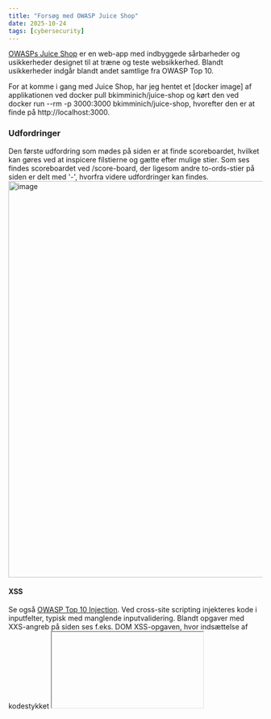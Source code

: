 ```yaml
---
title: "Forsøg med OWASP Juice Shop"
date: 2025-10-24
tags: [cybersecurity]
---
```


[OWASPs Juice Shop](https://owasp.org/www-project-juice-shop/) er en web-app med indbyggede sårbarheder og usikkerheder designet til at træne og teste websikkerhed. Blandt usikkerheder indgår blandt andet samtlige fra OWASP Top 10.

For at komme i gang med Juice Shop, har jeg hentet et [docker image] af applikationen ved docker pull bkimminich/juice-shop og kørt den ved docker run --rm -p 3000:3000 bkimminich/juice-shop, hvorefter den er at finde på http://localhost:3000. 

### Udfordringer
Den første udfordring som mødes på siden er at finde scoreboardet, hvilket kan gøres ved at inspicere filstierne og gætte efter mulige stier. Som ses findes scoreboardet ved /score-board, der ligesom andre to-ords-stier på siden er delt med '-', hvorfra videre udfordringer kan findes. 
<img width="1546" height="785" alt="image" src="https://github.com/user-attachments/assets/6018f999-49e2-47bf-a572-ff4ea0c2f2d5" />

#### XSS
Se også [OWASP Top 10 Injection](https://lika62310.github.io/2025/10/06/owasp.html). Ved cross-site scripting injekteres kode i inputfelter, typisk med manglende inputvalidering. Blandt opgaver med XXS-angreb på siden ses f.eks. DOM XSS-opgaven, hvor indsættelse af kodestykket <iframe src="javascript:alert(`xss`)"> i et felt hvis indhold vises i HTML'en vil give en pop-up alert, mens der i Bonus Payload-opgaven embeddes en sang fra Soundcloud. Mens ingen af disse er ondsindende eller gør nogen rigtig skade, viser de stadig at en sårbarbed findes i applikationen som kan udnyttes. Dette kunne udrettes ved inputvalidering, f.eks. at escape '<'-tegn.
<img width="927" height="319" alt="image" src="https://github.com/user-attachments/assets/a0922e24-97a4-4d97-b0be-d660f2b7fb39" />

#### Datasikkerhed & sikkerhedsmiskonfiguration
Ved opgaverne Confidential Document og Exposed Metrics afsløres sårbarheder i datasikkerhed og adgangskontrol; filer kan findes under /ftp uden adgangsbegrænsning, hvorfor det er muligt direkte at tilgå de fortrolige filer (her kan der desuden ved at åbne en fil med en anden forlængelse en .md eller .pdf udløses en fejl, som ikke håndteres ordentligt; disse fejlmeddelser kan risikere at give unødig information til evt. angribere). Metrics findes forudsigeligt nok ved /metrics, som desuden er standardstien for metrics ved f.eks. mange overvågningprogrammer som Prometheus. Filerne nu fundet under /ftp burde ligge i mere passende mapper, og evt. fortrolige filer burde ikke være tilgængelige uden adgangskontrol. 
<img width="787" height="220" alt="image" src="https://github.com/user-attachments/assets/d1f3b976-43e4-44ff-b2cd-6c36535b8275" />

#### Utilstrækkelig inputvalidering 
Opaven Missing Encoding refererer til et billede som ikke vises ordentligt på Photo Wall-siden. Her vil en inspektion af siden vise billedekilden, hvor det kan ses at '#' i linket ikke er escapet; dette gøres med %23 (fundet fra URL encoding table [her](https://www.w3schools.com/tags//ref_urlencode.asp)) og billedet vises nu.

<img width="50%" alt="image" src="https://github.com/user-attachments/assets/a36b7a82-ce7e-4ef1-8eaf-cad75c8e7be9" />

<img width="48.7%" alt="image" src="https://github.com/user-attachments/assets/4732e07a-9f71-43d9-9796-f9e7fb1af8a5" /><img width="48%" alt="image" src="https://github.com/user-attachments/assets/94d6fb1c-4eea-4e5e-b807-3e5679e1ae78" />
